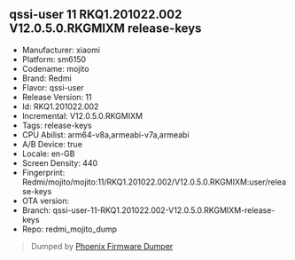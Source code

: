 ## qssi-user 11 RKQ1.201022.002 V12.0.5.0.RKGMIXM release-keys
- Manufacturer: xiaomi
- Platform: sm6150
- Codename: mojito
- Brand: Redmi
- Flavor: qssi-user
- Release Version: 11
- Id: RKQ1.201022.002
- Incremental: V12.0.5.0.RKGMIXM
- Tags: release-keys
- CPU Abilist: arm64-v8a,armeabi-v7a,armeabi
- A/B Device: true
- Locale: en-GB
- Screen Density: 440
- Fingerprint: Redmi/mojito/mojito:11/RKQ1.201022.002/V12.0.5.0.RKGMIXM:user/release-keys
- OTA version: 
- Branch: qssi-user-11-RKQ1.201022.002-V12.0.5.0.RKGMIXM-release-keys
- Repo: redmi_mojito_dump


>Dumped by [Phoenix Firmware Dumper](https://github.com/DroidDumps/phoenix_firmware_dumper)
